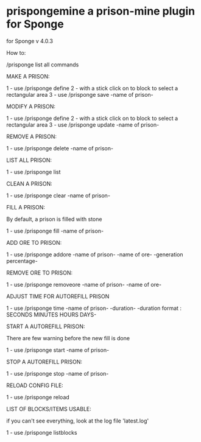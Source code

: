 # prispongemine a prison-mine plugin for Sponge
for Sponge v 4.0.3

How to:

/prisponge list all commands

MAKE A PRISON:

1 - use /prisponge define
2 - with a stick click on to block to select a rectangular area
3 - use /prisponge save -name of prison-

MODIFY A PRISON:

1 - use /prisponge define
2 - with a stick click on to block to select a rectangular area
3 - use /prisponge update -name of prison-

REMOVE A PRISON:

1 - use /prisponge delete -name of prison-

LIST ALL PRISON:

1 - use /prisponge list

CLEAN A PRISON:

1 - use /prisponge clear -name of prison-

FILL A PRISON:

By default, a prison is filled with stone

1 - use /prisponge fill -name of prison-

ADD ORE TO PRISON:

1 - use /prisponge addore -name of prison- -name of ore- -generation percentage-

REMOVE ORE TO PRISON:

1 - use /prisponge removeore -name of prison- -name of ore-

ADJUST TIME FOR AUTOREFILL PRISON

1 - use /prisponge time -name of prison- -duration- -duration format : SECONDS MINUTES HOURS DAYS-

START A AUTOREFILL PRISON:

There are few warning before the new fill is done

1 - use /prisponge start -name of prison-

STOP A AUTOREFILL PRISON:

1 - use /prisponge stop -name of prison-

RELOAD CONFIG FILE:

1 - use /prisponge reload

LIST OF BLOCKS/ITEMS USABLE:

if you can't see everything, look at the log file 'latest.log'

1 - use /prisponge listblocks